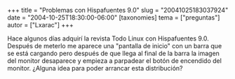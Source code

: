 +++
title = "Problemas con Hispafuentes 9.0"
slug = "20041025183037924"
date = "2004-10-25T18:30:00-06:00"
[taxonomies]
tema = ["preguntas"]
autor = ["Lxarac"]
+++

Hace algunos días adquirí la revista Todo Linux con Hispafuentes 9.0.
Después de meterlo me aparece una &quot;pantalla de inicio&quot; con un
barra que se está cargando pero después de que llega al final de la
barra la imagen del monitor desaparece y empieza a parpadear el botón de
encendido del monitor. ¿Alguna idea para poder arrancar esta
distribución?

